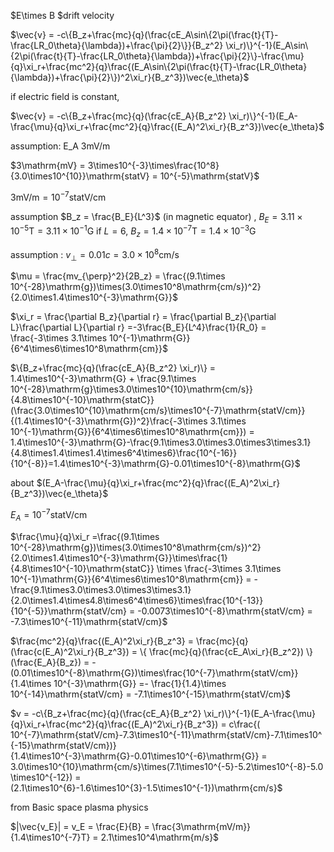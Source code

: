$E\times B $drift velocity

$\vec{v} =  -c\{B_z+\frac{mc}{q}(\frac{cE_A\sin\{2\pi(\frac{t}{T}-\frac{LR_0\theta}{\lambda})+\frac{\pi}{2}\}}{B_z^2} \xi_r)\}^{-1}(E_A\sin\{2\pi(\frac{t}{T}-\frac{LR_0\theta}{\lambda})+\frac{\pi}{2}\}-\frac{\mu}{q}\xi_r+\frac{mc^2}{q}\frac{(E_A\sin\{2\pi(\frac{t}{T}-\frac{LR_0\theta}{\lambda})+\frac{\pi}{2}\})^2\xi_r}{B_z^3})\vec{e_\theta}$

if electric field is constant,


$\vec{v} =  -c\{B_z+\frac{mc}{q}(\frac{cE_A}{B_z^2} \xi_r)\}^{-1}(E_A-\frac{\mu}{q}\xi_r+\frac{mc^2}{q}\frac{(E_A)^2\xi_r}{B_z^3})\vec{e_\theta}$

assumption: E_A $3\mathrm{mV/m}$


$3\mathrm{mV} = 3\times10^{-3}\times\frac{10^8}{3.0\times10^{10}}\mathrm{statV} = 10^{-5}\mathrm{statV}$

$3\mathrm{mV/m} = 10^{-7}\mathrm{statV/cm}$


assumption $B_z = \frac{B_E}{L^3}$ (in magnetic equator) , $B_E = 3.11\times10^{-5}\mathrm{T}= 3.11\times10^{-1}\mathrm{G}$
if $L = 6$, $B_z = 1.4\times10^{-7}\mathrm{T} = 1.4\times10^{-3}\mathrm{G}$

assumption : $v_\perp = 0.01c = 3.0\times10^8\mathrm{cm/s}$

$\mu = \frac{mv_{\perp}^2}{2B_z} = \frac{(9.1\times 10^{-28}\mathrm{g})\times(3.0\times10^8\mathrm{cm/s})^2}{2.0\times1.4\times10^{-3}\mathrm{G}}$

$\xi_r = \frac{\partial B_z}{\partial r} = \frac{\partial B_z}{\partial L}\frac{\partial L}{\partial r} =-3\frac{B_E}{L^4}\frac{1}{R_0} = \frac{-3\times 3.1\times 10^{-1}\mathrm{G}}{6^4\times6\times10^8\mathrm{cm}}$



$\{B_z+\frac{mc}{q}(\frac{cE_A}{B_z^2} \xi_r)\} = 1.4\times10^{-3}\mathrm{G} + \frac{9.1\times 10^{-28}\mathrm{g}\times3.0\times10^{10}\mathrm{cm/s}}{4.8\times10^{-10}\mathrm{statC}}(\frac{3.0\times10^{10}\mathrm{cm/s}\times10^{-7}\mathrm{statV/cm}}{(1.4\times10^{-3}\mathrm{G})^2}\frac{-3\times 3.1\times 10^{-1}\mathrm{G}}{6^4\times6\times10^8\mathrm{cm}}) = 1.4\times10^{-3}\mathrm{G}-\frac{9.1\times3.0\times3.0\times3\times3.1}{4.8\times1.4\times1.4\times6^4\times6}\frac{10^{-16}}{10^{-8}}=1.4\times10^{-3}\mathrm{G}-0.01\times10^{-8}\mathrm{G}$

about $(E_A-\frac{\mu}{q}\xi_r+\frac{mc^2}{q}\frac{(E_A)^2\xi_r}{B_z^3})\vec{e_\theta}$

$E_A = 10^{-7}\mathrm{statV/cm}$

$\frac{\mu}{q}\xi_r =\frac{(9.1\times 10^{-28}\mathrm{g})\times(3.0\times10^8\mathrm{cm/s})^2}{2.0\times1.4\times10^{-3}\mathrm{G}}\times\frac{1}{4.8\times10^{-10}\mathrm{statC}} \times \frac{-3\times 3.1\times 10^{-1}\mathrm{G}}{6^4\times6\times10^8\mathrm{cm}} = -\frac{9.1\times3.0\times3.0\times3\times3.1}{2.0\times1.4\times4.8\times6^4\times6}\times\frac{10^{-13}}{10^{-5}}\mathrm{statV/cm} = -0.0073\times10^{-8}\mathrm{statV/cm} = -7.3\times10^{-11}\mathrm{statV/cm}$

$\frac{mc^2}{q}\frac{(E_A)^2\xi_r}{B_z^3} = \frac{mc}{q}(\frac{c(E_A)^2\xi_r}{B_z^3}) =  \{ \frac{mc}{q}(\frac{cE_A\xi_r}{B_z^2}) \}(\frac{E_A}{B_z}) = -(0.01\times10^{-8}\mathrm{G})\times\frac{10^{-7}\mathrm{statV/cm}}{1.4\times 10^{-3}\mathrm{G}} =- \frac{1}{1.4}\times 10^{-14}\mathrm{statV/cm} = -7.1\times10^{-15}\mathrm{statV/cm}$


$v =  -c\{B_z+\frac{mc}{q}(\frac{cE_A}{B_z^2} \xi_r)\}^{-1}(E_A-\frac{\mu}{q}\xi_r+\frac{mc^2}{q}\frac{(E_A)^2\xi_r}{B_z^3}) = c\frac{( 10^{-7}\mathrm{statV/cm}-7.3\times10^{-11}\mathrm{statV/cm}-7.1\times10^{-15}\mathrm{statV/cm})}{1.4\times10^{-3}\mathrm{G}-0.01\times10^{-6}\mathrm{G}} = 3.0\times10^{10}\mathrm{cm/s}\times(7.1\times10^{-5}-5.2\times10^{-8}-5.0\times10^{-12}) =(2.1\times10^{6}-1.6\times10^{3}-1.5\times10^{-1})\mathrm{cm/s}$

from Basic space plasma physics

$|\vec{v_E}| = v_E = \frac{E}{B} = \frac{3\mathrm{mV/m}}{1.4\times10^{-7}T} = 2.1\times10^4\mathrm{m/s}$